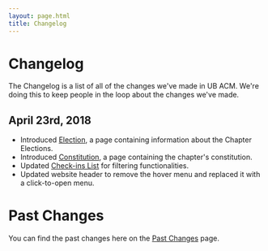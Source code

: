 ```yaml
---
layout: page.html
title: Changelog
---
```


# Changelog
The Changelog is a list of all of the changes we've made in UB ACM. We're doing this to keep people in the loop about the changes we've made.

## April 23rd, 2018
* Introduced [Election](/election), a page containing information about the Chapter Elections.
* Introduced [Constitution](/constitution), a page containing the chapter's constitution.
* Updated [Check-ins List](/checkins/list) for filtering functionalities.
* Updated website header to remove the hover menu and replaced it with a click-to-open menu.

# Past Changes
You can find the past changes here on the [Past Changes](/log/past) page.